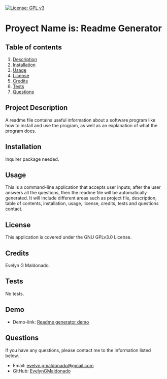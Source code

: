 
  
  [![License: GPL v3](https://img.shields.io/badge/License-GPLv3-blue.svg)](https://opensource.org/licenses/gpl-3.0)


  # Proyect Name is: Readme Generator
  
  ## Table of contents
  1. [Description](#description)
  2. [Installation](#installation)
  3. [Usage](#usage)
  4. [License](#license)
  5. [Credits](#credits)
  6. [Tests](#tests)
  7. [Questions](#questions)
  
  <h2 id="description"> Project Description </h2>
  A readme file contains useful information about a software program like how to install and use the program, as well as an explanation of what the program does.
  
  ## Installation 
  Inquirer package needed.
  
  ## Usage 
  This is a command-line application that accepts user inputs; after the user answers all the questions, then the readme file will be automatically generated. It will include different areas such as project file, description, table of contents, installation, usage, license, credits, tests and questions contact.
  
  ## License 
  This application is covered under the GNU GPLv3.0 License.

  ## Credits 
  Evelyn G Maldonado.
  
  ## Tests 
  No tests.
  
  ## Demo
  * Demo-link: [Readme generator demo](https://drive.google.com/file/d/1s5cyAPS8SXMkqWIwLcngkU_AKuji7hXA/view)

  ## Questions 
  If you have any questions, please contact me to the information listed below.
  
  * Email: evelyn.gmaldonado@gmail.com
  * GitHub: [EvelynGMaldonado](https://github.com/EvelynGMaldonado)
  
  